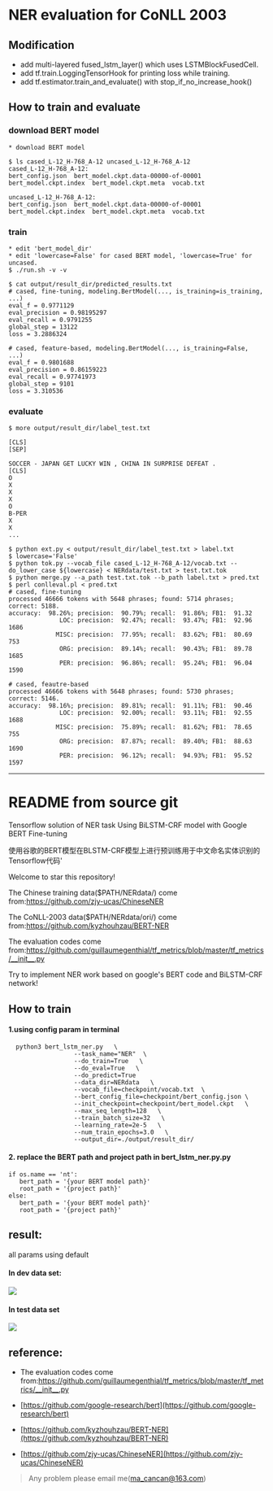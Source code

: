# NER evaluation for CoNLL 2003

## Modification

- add multi-layered fused_lstm_layer() which uses LSTMBlockFusedCell.
- add tf.train.LoggingTensorHook for printing loss while training.
- add tf.estimator.train_and_evaluate() with stop_if_no_increase_hook()

## How to train and evaluate

### download BERT model
```
* download BERT model

$ ls cased_L-12_H-768_A-12 uncased_L-12_H-768_A-12
cased_L-12_H-768_A-12:
bert_config.json  bert_model.ckpt.data-00000-of-00001  bert_model.ckpt.index  bert_model.ckpt.meta  vocab.txt

uncased_L-12_H-768_A-12:
bert_config.json  bert_model.ckpt.data-00000-of-00001  bert_model.ckpt.index  bert_model.ckpt.meta  vocab.txt
```

### train
```
* edit 'bert_model_dir'
* edit 'lowercase=False' for cased BERT model, 'lowercase=True' for uncased.
$ ./run.sh -v -v

$ cat output/result_dir/predicted_results.txt
# cased, fine-tuning, modeling.BertModel(..., is_training=is_training, ...)
eval_f = 0.9771129
eval_precision = 0.98195297
eval_recall = 0.9791255
global_step = 13122
loss = 3.2886324

# cased, feature-based, modeling.BertModel(..., is_training=False, ...)
eval_f = 0.9801688
eval_precision = 0.86159223
eval_recall = 0.97741973
global_step = 9101
loss = 3.310536
```

### evaluate
```
$ more output/result_dir/label_test.txt

[CLS]
[SEP]

SOCCER - JAPAN GET LUCKY WIN , CHINA IN SURPRISE DEFEAT .
[CLS]
O
X
X
X
O
B-PER
X
X
...

$ python ext.py < output/result_dir/label_test.txt > label.txt
$ lowercase='False'
$ python tok.py --vocab_file cased_L-12_H-768_A-12/vocab.txt --do_lower_case ${lowercase} < NERdata/test.txt > test.txt.tok
$ python merge.py --a_path test.txt.tok --b_path label.txt > pred.txt
$ perl conlleval.pl < pred.txt
# cased, fine-tuning
processed 46666 tokens with 5648 phrases; found: 5714 phrases; correct: 5188.
accuracy:  98.26%; precision:  90.79%; recall:  91.86%; FB1:  91.32
              LOC: precision:  92.47%; recall:  93.47%; FB1:  92.96  1686
             MISC: precision:  77.95%; recall:  83.62%; FB1:  80.69  753
              ORG: precision:  89.14%; recall:  90.43%; FB1:  89.78  1685
              PER: precision:  96.86%; recall:  95.24%; FB1:  96.04  1590

# cased, feautre-based
processed 46666 tokens with 5648 phrases; found: 5730 phrases; correct: 5146.
accuracy:  98.16%; precision:  89.81%; recall:  91.11%; FB1:  90.46
              LOC: precision:  92.00%; recall:  93.11%; FB1:  92.55  1688
             MISC: precision:  75.89%; recall:  81.62%; FB1:  78.65  755
              ORG: precision:  87.87%; recall:  89.40%; FB1:  88.63  1690
              PER: precision:  96.12%; recall:  94.93%; FB1:  95.52  1597
```

----

# README from source git

Tensorflow solution of NER task Using BiLSTM-CRF model with Google BERT Fine-tuning

使用谷歌的BERT模型在BLSTM-CRF模型上进行预训练用于中文命名实体识别的Tensorflow代码'

Welcome to star this repository!

The Chinese training data($PATH/NERdata/) come from:https://github.com/zjy-ucas/ChineseNER 
  
The CoNLL-2003 data($PATH/NERdata/ori/) come from:https://github.com/kyzhouhzau/BERT-NER 
  
The evaluation codes come from:https://github.com/guillaumegenthial/tf_metrics/blob/master/tf_metrics/__init__.py  


Try to implement NER work based on google's BERT code and BiLSTM-CRF network!


## How to train

#### 1.using config param in terminal

```
  python3 bert_lstm_ner.py   \
                  --task_name="NER"  \ 
                  --do_train=True   \
                  --do_eval=True   \
                  --do_predict=True
                  --data_dir=NERdata   \
                  --vocab_file=checkpoint/vocab.txt  \ 
                  --bert_config_file=checkpoint/bert_config.json \  
                  --init_checkpoint=checkpoint/bert_model.ckpt   \
                  --max_seq_length=128   \
                  --train_batch_size=32   \
                  --learning_rate=2e-5   \
                  --num_train_epochs=3.0   \
                  --output_dir=./output/result_dir/ 
 ```       
 #### 2. replace the BERT path and project path in bert_lstm_ner.py.py
 ```
 if os.name == 'nt':
    bert_path = '{your BERT model path}'
    root_path = '{project path}'
else:
    bert_path = '{your BERT model path}'
    root_path = '{project path}'
 ```

## result:
all params using default
#### In dev data set:
![](/picture1.png)

#### In test data set
![](/picture2.png)

## reference: 
+ The evaluation codes come from:https://github.com/guillaumegenthial/tf_metrics/blob/master/tf_metrics/__init__.py

+ [https://github.com/google-research/bert](https://github.com/google-research/bert)
      
+ [https://github.com/kyzhouhzau/BERT-NER](https://github.com/kyzhouhzau/BERT-NER)

+ [https://github.com/zjy-ucas/ChineseNER](https://github.com/zjy-ucas/ChineseNER)

> Any problem please email me(ma_cancan@163.com)
